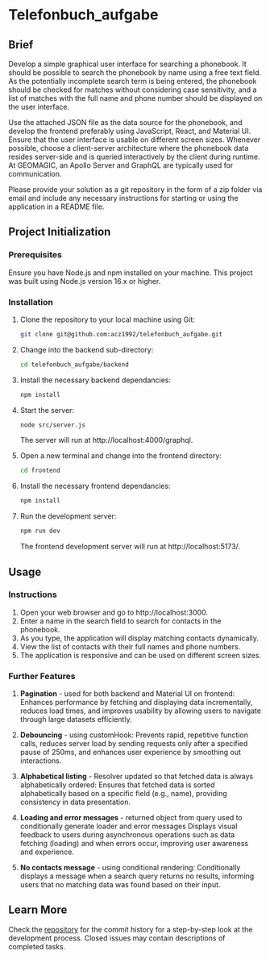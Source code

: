 # Telefonbuch_aufgabe

## Brief

Develop a simple graphical user interface for searching a phonebook. It should be possible to search the phonebook by name using a free text field. As the potentially incomplete search term is being entered, the phonebook should be checked for matches without considering case sensitivity, and a list of matches with the full name and phone number should be displayed on the user interface.

Use the attached JSON file as the data source for the phonebook, and develop the frontend preferably using JavaScript, React, and Material UI. Ensure that the user interface is usable on different screen sizes. Whenever possible, choose a client-server architecture where the phonebook data resides server-side and is queried interactively by the client during runtime. At GEOMAGIC, an Apollo Server and GraphQL are typically used for communication.

Please provide your solution as a git repository in the form of a zip folder via email and include any necessary instructions for starting or using the application in a README file.

## Project Initialization

### Prerequisites

Ensure you have Node.js and npm installed on your machine. This project was built using Node.js version 16.x or higher.

### Installation

1. Clone the repository to your local machine using Git:

    ```bash
    git clone git@github.com:acz1992/telefonbuch_aufgabe.git
    ```

2. Change into the backend sub-directory:

    ```bash
    cd telefonbuch_aufgabe/backend
    ```

3. Install the necessary backend dependancies:

    ```bash
    npm install
    ```

4. Start the server:

    ```bash
    node src/server.js
    ```

    The server will run at http://localhost:4000/graphql.

5. Open a new terminal and change into the frontend directory:

    ```bash
    cd frontend
    ```

6. Install the necessary frontend dependancies:

    ```bash
    npm install
    ```

7. Run the development server:
    ```bash
    npm run dev
    ```
    The frontend development server will run at http://localhost:5173/.

## Usage

### Instructions

1. Open your web browser and go to http://localhost:3000.
2. Enter a name in the search field to search for contacts in the phonebook.
3. As you type, the application will display matching contacts dynamically.
4. View the list of contacts with their full names and phone numbers.
5. The application is responsive and can be used on different screen sizes.

### Further Features

1. **Pagination** - used for both backend and Material UI on frontend:
   Enhances performance by fetching and displaying data incrementally, reduces load times, and improves usability by allowing users to navigate through large datasets efficiently.

2. **Debouncing** - using customHook:
   Prevents rapid, repetitive function calls, reduces server load by sending requests only after a specified pause of 250ms, and enhances user experience by smoothing out interactions.

3. **Alphabetical listing** - Resolver updated so that fetched data is always alphabetically ordered:
   Ensures that fetched data is sorted alphabetically based on a specific field (e.g., name), providing consistency in data presentation.

4. **Loading and error messages** - returned object from query used to conditionally generate loader and error messages
   Displays visual feedback to users during asynchronous operations such as data fetching (loading) and when errors occur, improving user awareness and experience.

5. **No contacts message** - using conditional rendering:
   Conditionally displays a message when a search query returns no results, informing users that no matching data was found based on their input.

## Learn More

Check the [repository](https://github.com/acz1992/telefonbuch_aufgabe) for the commit history for a step-by-step look at the development process. Closed issues may contain descriptions of completed tasks.
